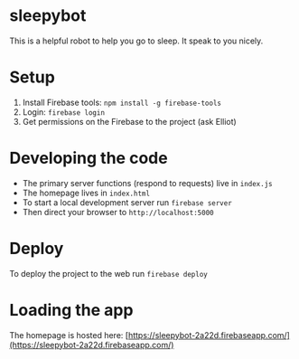# sleepybot

This is a helpful robot to help you go to sleep.  It speak to
you nicely.

# Setup

1. Install Firebase tools: `npm install -g firebase-tools`
2. Login: `firebase login`
2. Get permissions on the Firebase to the project (ask Elliot)

# Developing the code

- The primary server functions (respond to requests) live in `index.js`
- The homepage lives in `index.html`
- To start a local development server run `firebase server`
- Then direct your browser to `http://localhost:5000`

# Deploy

To deploy the project to the web run `firebase deploy`

# Loading the app

The homepage is hosted here:
[https://sleepybot-2a22d.firebaseapp.com/](https://sleepybot-2a22d.firebaseapp.com/)
